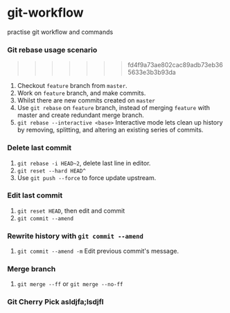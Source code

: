 # git-workflow
practise git workflow and commands

### Git rebase usage scenario
>>>>>>> fd4f9a73ae802cac89adb73eb365633e3b3b93da
1. Checkout `feature` branch from `master`.
2. Work on `feature` branch, and make commits.
3. Whilst there are new commits created on `master`
4. Use `git rebase` on `feature` branch, instead of merging `feature` with master and create redundant merge branch.
5. `git rebase --interactive <base>` Interactive mode lets clean up history by removing, splitting, and altering an existing series of commits.

### Delete last commit
1. `git rebase -i HEAD~2`, delete last line in editor.
2. `git reset --hard HEAD^`
3. Use `git push --force` to force update upstream.

### Edit last commit
1. `git reset HEAD`, then edit and commit
2. `git commit --amend`

### Rewrite history with `git commit --amend`
1. `git commit --amend -m` Edit previous commit's message.

### Merge branch
1. `git merge --ff` or `git merge --no-ff`

### Git Cherry Pick asldjfa;lsdjfl
